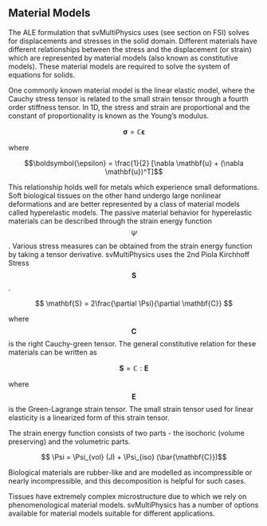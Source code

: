 <h2 id ="user_guide_material_models"> Material Models </h2>
The ALE formulation that svMultiPhysics uses (see section on FSI) solves for displacements and stresses in the solid domain. Different materials have different relationships between the stress and the displacement (or strain) which are represented by material models (also known as constitutive models). These material models are required to solve the system of equations for solids.

One commonly known material model is the linear elastic model, where the Cauchy stress tensor is related to the small strain tensor through a fourth order stiffness tensor. In 1D, the stress and strain are proportional and the constant of proportionality is known as the Young’s modulus. 

$$\boldsymbol{\sigma} = \mathbb{C}\boldsymbol{\epsilon}$$

where 

$$\boldsymbol{\epsilon} = \frac{1}{2} [\nabla \mathbf{u} + (\nabla \mathbf{u})^T]$$

This relationship holds well for metals which experience small deformations. Soft biological tissues on the other hand undergo large nonlinear deformations and are better represented by a class of material models called hyperelastic models. The passive material behavior for hyperelastic materials can be described through the strain energy function $$\Psi$$. Various stress measures can be obtained from the strain energy function by taking a tensor derivative. svMultiPhysics uses the 2nd Piola Kirchhoff Stress $$\mathbf{S}$$.

$$ \mathbf{S} = 2\frac{\partial \Psi}{\partial \mathbf{C}} $$

where $$\mathbf{C}$$ is the right Cauchy-green tensor. The general constitutive relation for these materials can be written as

$$ \mathbf{S} = \mathbb{C}:\mathbf{E}$$

where $$\mathbf{E}$$ is the Green-Lagrange strain tensor. The small strain tensor used for linear elasticity is a linearized form of this strain tensor.

The strain energy function consists of two parts - the isochoric (volume preserving) and the volumetric parts. 

$$ \Psi = \Psi_{vol} (J) + \Psi_{iso} (\bar{\mathbf{C}})$$

Biological materials are rubber-like and are modelled as incompressible or nearly incompressible, and this decomposition is helpful for such cases.

Tissues have extremely complex microstructure due to which we rely on phenomenological material models. svMultiPhysics has a number of options available for material models suitable for different applications.




